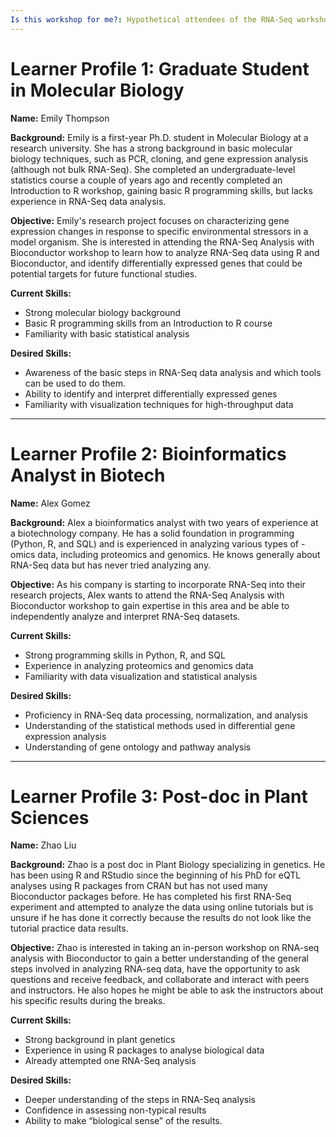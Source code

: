 ```yaml
---
Is this workshop for me?: Hypothetical attendees of the RNA-Seq workshop
---
```


# Learner Profile 1: Graduate Student in Molecular Biology

**Name:** Emily Thompson

**Background:** Emily is a first-year Ph.D. student in Molecular Biology at a research university. She has a strong background in basic molecular biology techniques, such as PCR, cloning, and gene expression analysis (although not bulk RNA-Seq). She completed an undergraduate-level statistics course a couple of years ago and recently completed an Introduction to R workshop, gaining basic R programming skills,  but lacks experience in RNA-Seq data analysis.

**Objective:** Emily's research project focuses on characterizing gene expression changes in response to specific environmental stressors in a model organism. She is interested in attending the RNA-Seq Analysis with Bioconductor workshop to learn how to analyze RNA-Seq data using R and Bioconductor, and identify differentially expressed genes that could be potential targets for future functional studies.

**Current Skills:**

- Strong molecular biology background
- Basic R programming skills from an Introduction to R course
- Familiarity with basic statistical analysis

**Desired Skills:**

- Awareness of the basic steps in RNA-Seq data analysis and which tools can be used to do them.
- Ability to identify and interpret differentially expressed genes
- Familiarity with visualization techniques for high-throughput data

---

# Learner Profile 2: Bioinformatics Analyst in Biotech

**Name:** Alex Gomez

**Background:** Alex a bioinformatics analyst with two years of experience at a biotechnology company. He has a solid foundation in programming (Python, R, and SQL) and is experienced in analyzing various types of -omics data, including proteomics and genomics. He knows generally about RNA-Seq data but has never tried analyzing any.

**Objective:** As his company is starting to incorporate RNA-Seq into their research projects, Alex wants to attend the RNA-Seq Analysis with Bioconductor workshop to gain expertise in this area and be able to independently analyze and interpret RNA-Seq datasets.

**Current Skills:**

- Strong programming skills in Python, R, and SQL
- Experience in analyzing proteomics and genomics data
- Familiarity with data visualization and statistical analysis

**Desired Skills:**

- Proficiency in RNA-Seq data processing, normalization, and analysis
- Understanding of the statistical methods used in differential gene expression analysis
- Understanding of gene ontology and pathway analysis

---

# Learner Profile 3: Post-doc in Plant Sciences

**Name:** Zhao Liu

**Background:** Zhao is a post doc in Plant Biology specializing in genetics. He has been using R and RStudio since the beginning of his PhD for eQTL analyses using R packages from CRAN but has not used many Bioconductor packages before. He has completed his first RNA-Seq experiment and attempted to analyze the data using online tutorials but is unsure if he has done it correctly because the results do not look like the tutorial practice data results.

**Objective:** Zhao is interested in taking an in-person workshop on RNA-seq analysis with Bioconductor to gain a better understanding of the general steps involved in analyzing RNA-seq data, have the opportunity to ask questions and receive feedback, and collaborate and interact with peers and instructors. He also hopes he might be able to ask the instructors about his specific results during the breaks.

**Current Skills:**

- Strong background in plant genetics
- Experience in using R packages to analyse biological data
- Already attempted one RNA-Seq analysis

**Desired Skills:**

- Deeper understanding of the steps in RNA-Seq analysis
- Confidence in assessing non-typical results
- Ability to make “biological sense” of the results.

